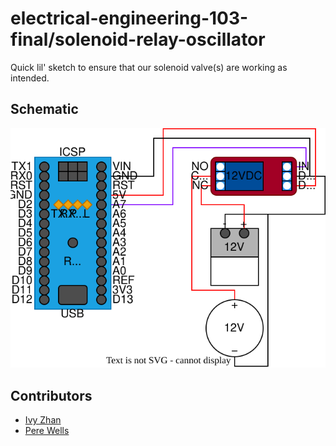# electrical-engineering-103-final/solenoid-relay-oscillator

Quick lil' sketch to ensure that our solenoid valve(s) are working as intended.

## Schematic

![](./Solenoid%20Valve%20Relay%20Circuit.svg)

## Contributors

- [Ivy Zhan](https://github.com/ivyiswell)
- [Pere Wells](https://github.com/c1m50c)